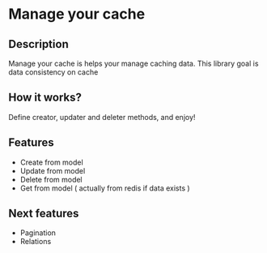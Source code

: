 # Manage your cache

## Description

Manage your cache is helps your manage caching data. This library goal is data consistency on cache

## How it works?

Define creator, updater and deleter methods, and enjoy!

## Features

- Create from model
- Update from model
- Delete from model
- Get from model ( actually from redis if data exists )

## Next features

- Pagination
- Relations
